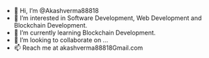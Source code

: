 - 👋 Hi, I’m @Akashverma88818
- 👀 I’m interested in Software Development, Web Development and Blockchain Development.
- 🌱 I’m currently learning Blockchain Development.
- 💞️ I’m looking to collaborate on ...
- 📫 Reach me at akashverma88818Gmail.com

<!---
Akashverma88818/Akashverma88818 is a ✨ special ✨ repository because its `README.md` (this file) appears on your GitHub profile.
You can click the Preview link to take a look at your changes.
--->
